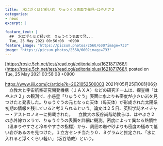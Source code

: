 ```yaml
---
title:  水に浮くほど軽い岩　りゅうぐう表面で発見—はやぶさ２  
categories:
- news
excerpt: |
  
feature_text: |
  ##  水に浮くほど軽い岩　りゅうぐう表面で発...
  Tue, 25 May 2021 00:56:08  +0900
feature_image: "https://picsum.photos/2560/600?image=733"
image: "https://picsum.photos/2560/600?image=733"
---
```


[https://rosie.5ch.net/test/read.cgi/editorialplus/1621871768/](https://rosie.5ch.net/test/read.cgi/editorialplus/1621871768/)
posted on Tue, 25 May 2021 00:56:08  +0900

<!--more-->

https://www.jiji.com/jc/article?k=2021052500003 2021年05月25日00時06分 　立教大と宇宙航空研究開発機構（ＪＡＸＡ）などの研究チームは、探査機「はやぶさ２」の観測で、小惑星「りゅうぐう」表面に水よりも密度が小さい岩を見つけたと発表した。りゅうぐうの元となった天体（母天体）が形成された太陽系初期の情報を残していると考えられるという。論文は２５日、英科学誌ネイチャー・アストロノミーに掲載された。 　立教大の坂谷尚哉助教らは、はやぶさ２の赤外線カメラで、りゅうぐうの表面を詳細に観測。密度によって異なる熱慣性（温まりやすさと冷めやすさの指標）から、周囲の岩や砂よりも密度の極めて低い岩があるのを見つけた。１立方センチ当たり０．８グラムと推定され、「水に入れると浮くくらい軽い」（坂谷助教）という。
